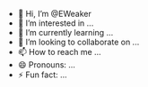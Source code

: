 - 👋 Hi, I’m @EWeaker
- 👀 I’m interested in ...
- 🌱 I’m currently learning ...
- 💞️ I’m looking to collaborate on ...
- 📫 How to reach me ...
- 😄 Pronouns: ...
- ⚡ Fun fact: ...

<!---
EWeaker/EWeaker is a ✨ special ✨ repository because its `README.md` (this file) appears on your GitHub profile.
You can click the Preview link to take a look at your changes.
--->
